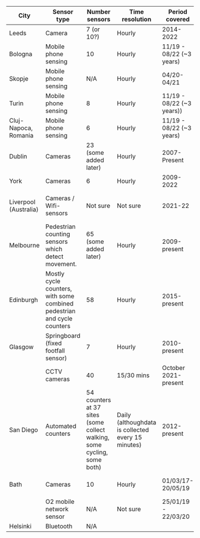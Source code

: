 | **City** | Sensor type | Number sensors | Time resolution | Period covered | **Data link** | 
|---|---|---|---|---|---|
| Leeds | Camera | 7 (or 10?) | Hourly | 2014-2022 |  Weekly csvs: https://tinyurl.com/4y3dxxzb | 
| Bologna | Mobile phone sensing| 10 | Hourly | 11/19 - 08/22 (~3 years) | Monthly csvs: https://tinyurl.com/2p8ty9f2 | 
| Skopje |Mobile phone sensing | N/A | Hourly | 04/20-04/21 | Monthly csvs: https://tinyurl.com/269y7nst | 
| Turin | Mobile phone sensing | 8 | Hourly | 11/19 - 08/22 (~3 years)) |Monthly csvs: https://tinyurl.com/yc7sdme5 | 
| Cluj-Napoca,   Romania | Mobile phone sensing | 6 | Hourly | 11/19 - 08/22 (~3 years) | Monthly csvs: https://tinyurl.com/2z7a3m3k | 
| Dublin | Cameras | 23 (some added later) | Hourly  | 2007-Present| Can download   hourly data for several years. https://tinyurl.com/2n5he5rv. Also data for nearby: https://tinyurl.com/2hsr6krx | 
| York | Cameras  | 6 | Hourly  | 2009-2022 | One csv: https://tinyurl.com/ymj68ke6 | 
| Liverpool (Australia) | Cameras / Wifi-sensors| Not sure | Not sure | 2021-22 | From here: https://tinyurl.com/3kekyzs7 (but can't work out the format of it - i.e. how to separate cars/bikes/people) ||
| Melbourne | Pedestrian counting sensors which detect movement. | 65 (some added later) | Hourly | 2009-present| One csv: https://tinyurl.com/94cmc7bk |
| Edinburgh | Mostly cycle counters, with some combined pedestrian and cycle counters | 58 | Hourly | 2015-present | Dashboard with data for specific days https://tinyurl.com/yk2dafse |
| Glasgow | Springboard (fixed footfall sensor) | 7 | Hourly | 2010-present | https://developer.glasgow.gov.uk/api-details#api=mobility&operation=footfall | 
|  | CCTV   cameras | 40 | 15/30 mins | October 2021-present | https://developer.glasgow.gov.uk/api-details#api=cctv&operation=get-get-detection-summaries |
| San Diego | Automated counters | 54 counters at 37 sites (some collect walking, some cycling, some both) | Daily (althoughdata is collected every 15 minutes) | 2012-present |  
| Bath | Cameras | 10 | Hourly | 01/03/17-20/05/19 | No (Bath BID produce weekly summaries of data, but can't see any way to access the raw   data) | 
|  | O2   mobile network sensor | N/A | Not sure | 25/01/19 - 22/03/20 | No (data from Movement   Strategies - this was from MSc project and presumably acquired for this) | 
| Helsinki | Bluetooth | N/A | | 
